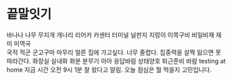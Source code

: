 # 끝말잇기

바나나
나무
무지개
개나리
리어카
카센터
터미널
널판지
지렁이
이목구비
비일비재
재미
미역국  
국적
적군
군고구마
마무리
얼른 집에 가고싶다.
너무 졸렵다.
집중력을 살짝 잃으면 못 따라간다.
화장실
실내화
화분
분무기
아아 응답바람
상태양호 퇴근준비 바람
testing at home
지금 시간 오전 9시 1분 찰 왔다고 알림.
오늘 점심은 뭘 먹을지 고민입니다.